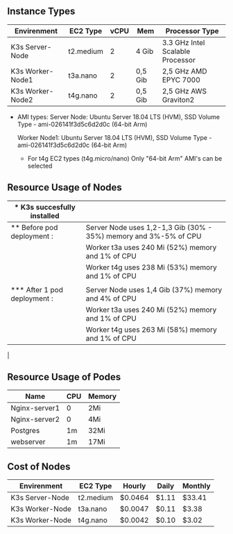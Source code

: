 ## Instance Types

| Envirenment     | EC2 Type                     | vCPU | Mem     | Processor Type                   |
|-----------------|------------------------------|------|---------|----------------------------------|
| K3s Server-Node | t2.medium | 2    | 4 Gib   | 3.3 GHz Intel Scalable Processor |
| K3s Worker-Node1 | t3a.nano | 2    | 0,5 Gib | 2,5 GHz AMD EPYC  7000           |
| K3s Worker-Node2 | t4g.nano | 2    | 0,5 Gib | 2,5 GHz AWS Graviton2            |


* AMI types:
  Server Node:
    Ubuntu Server 18.04 LTS (HVM), SSD Volume Type - ami-026141f3d5c6d2d0c (64-bit Arm)

  Worker Node1:
    Ubuntu Server 18.04 LTS (HVM), SSD Volume Type - ami-026141f3d5c6d2d0c (64-bit Arm)

  * For t4g EC2 types (t4g.micro/nano)
  Only "64-bit Arm"  AMI's can be selected

## Resource Usage of Nodes

| * K3s succesfully installed  |                                                                   |
|------------------------------|-------------------------------------------------------------------|
| ** Before pod deployment :   |  Server Node uses 1,2-1,3 Gib (30% - 35%) memory and 3%-5% of CPU |
|                              | Worker t3a uses 240 Mi (52%) memory and 1% of CPU                 |
|                              | Worker t4g uses 238 Mi (53%) memory and 1% of CPU                 |
|                              |                                                                   |
| *** After 1 pod deployment : |  Server Node uses 1,4  Gib (37%) memory and 4% of CPU             |
|                              | Worker t3a uses 240 Mi (52%) memory and 1% of CPU                 |
|                              | Worker t4g uses 263 Mi (58%) memory and 1% of CPU                 
|

## Resource Usage of Podes

| Name          | CPU | Memory |
|---------------|-----|--------|
| Nginx-server1 | 0   | 2Mi    |
| Nginx-server2 | 0   | 4Mi    |
| Postgres      | 1m  | 32Mi   |
| webserver     | 1m  | 17Mi   |


## Cost of Nodes

| Envirenment     | EC2 Type   | Hourly | Daily | Monthly |
|-----------------|------------|--------|-------|---------|
| K3s Server-Node | t2.medium  | $0.0464  | $1.11 | $33.41  |
| K3s Worker-Node | t3a.nano   | $0.0047  | $0.11 | $3.38   |
| K3s Worker-Node | t4g.nano   | $0.0042  | $0.10 | $3.02   |
